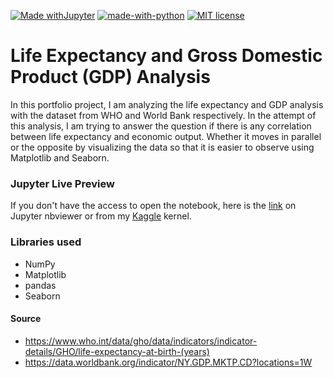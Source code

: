 [![Made withJupyter](https://img.shields.io/badge/Made%20with-Jupyter-orange?style=for-the-badge&logo=Jupyter)](https://nbviewer.jupyter.org/github/kelvouttt/gdp-leaby/blob/main/life_expectancy_gdp.ipynb "Life Expectancy and GDP Analysis")
[![made-with-python](https://img.shields.io/badge/Made%20with-Python-1f425f.svg)](https://www.python.org/)
[![MIT license](https://img.shields.io/badge/License-MIT-blue.svg)](https://lbesson.mit-license.org/)

# Life Expectancy and Gross Domestic Product (GDP) Analysis
In this portfolio project, I am analyzing the life expectancy and GDP analysis with the dataset from WHO and World Bank respectively. In the attempt of this analysis, I am trying to answer the question if there is any correlation between life expectancy and economic output. Whether it moves in parallel or the opposite by visualizing the data so that it is easier to observe using Matplotlib and Seaborn.

### Jupyter Live Preview
If you don't have the access to open the notebook, here is the [link](https://nbviewer.jupyter.org/github/kelvouttt/gdp-leaby/blob/main/life_expectancy_gdp.ipynb "Life Expectancy and GDP Analysis") on Jupyter nbviewer or from my [Kaggle](https://www.kaggle.com/kelvingunawan/life-expectancy-and-gdp-analysis) kernel.

### Libraries used
* NumPy
* Matplotlib
* pandas
* Seaborn

#### Source
* https://www.who.int/data/gho/data/indicators/indicator-details/GHO/life-expectancy-at-birth-(years)
* https://data.worldbank.org/indicator/NY.GDP.MKTP.CD?locations=1W
